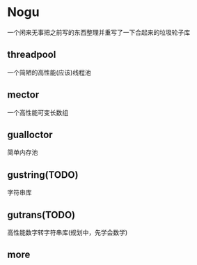 # Nogu
一个闲来无事把之前写的东西整理并重写了一下合起来的垃圾轮子库
## threadpool
一个简陋的高性能(应该)线程池
## mector
一个高性能可变长数组
## gualloctor
简单内存池
## gustring(TODO)
字符串库
## gutrans(TODO)
高性能数字转字符串库(规划中，先学会数学)
## more
